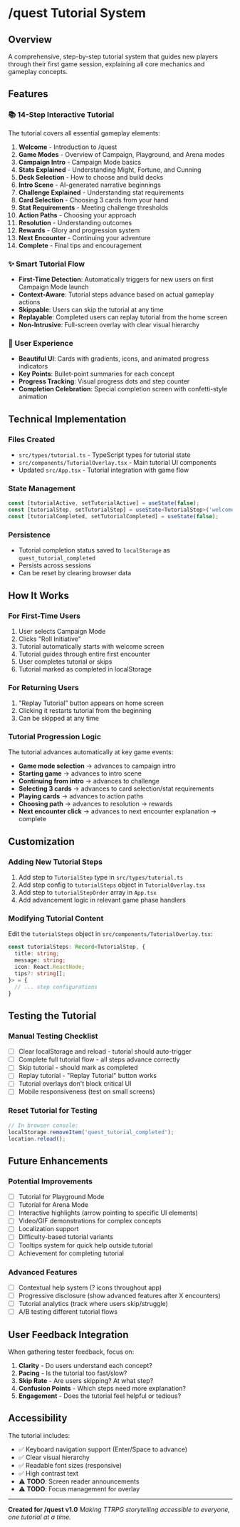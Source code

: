 # /quest Tutorial System

## Overview
A comprehensive, step-by-step tutorial system that guides new players through their first game session, explaining all core mechanics and gameplay concepts.

## Features

### 📚 14-Step Interactive Tutorial
The tutorial covers all essential gameplay elements:

1. **Welcome** - Introduction to /quest
2. **Game Modes** - Overview of Campaign, Playground, and Arena modes
3. **Campaign Intro** - Campaign Mode basics
4. **Stats Explained** - Understanding Might, Fortune, and Cunning
5. **Deck Selection** - How to choose and build decks
6. **Intro Scene** - AI-generated narrative beginnings
7. **Challenge Explained** - Understanding stat requirements
8. **Card Selection** - Choosing 3 cards from your hand
9. **Stat Requirements** - Meeting challenge thresholds
10. **Action Paths** - Choosing your approach
11. **Resolution** - Understanding outcomes
12. **Rewards** - Glory and progression system
13. **Next Encounter** - Continuing your adventure
14. **Complete** - Final tips and encouragement

### ✨ Smart Tutorial Flow
- **First-Time Detection**: Automatically triggers for new users on first Campaign Mode launch
- **Context-Aware**: Tutorial steps advance based on actual gameplay actions
- **Skippable**: Users can skip the tutorial at any time
- **Replayable**: Completed users can replay tutorial from the home screen
- **Non-Intrusive**: Full-screen overlay with clear visual hierarchy

### 🎨 User Experience
- **Beautiful UI**: Cards with gradients, icons, and animated progress indicators
- **Key Points**: Bullet-point summaries for each concept
- **Progress Tracking**: Visual progress dots and step counter
- **Completion Celebration**: Special completion screen with confetti-style animation

## Technical Implementation

### Files Created
- `src/types/tutorial.ts` - TypeScript types for tutorial state
- `src/components/TutorialOverlay.tsx` - Main tutorial UI components
- Updated `src/App.tsx` - Tutorial integration with game flow

### State Management
```typescript
const [tutorialActive, setTutorialActive] = useState(false);
const [tutorialStep, setTutorialStep] = useState<TutorialStep>('welcome');
const [tutorialCompleted, setTutorialCompleted] = useState(false);
```

### Persistence
- Tutorial completion status saved to `localStorage` as `quest_tutorial_completed`
- Persists across sessions
- Can be reset by clearing browser data

## How It Works

### For First-Time Users
1. User selects Campaign Mode
2. Clicks "Roll Initiative"
3. Tutorial automatically starts with welcome screen
4. Tutorial guides through entire first encounter
5. User completes tutorial or skips
6. Tutorial marked as completed in localStorage

### For Returning Users
1. "Replay Tutorial" button appears on home screen
2. Clicking it restarts tutorial from the beginning
3. Can be skipped at any time

### Tutorial Progression Logic
The tutorial advances automatically at key game events:
- **Game mode selection** → advances to campaign intro
- **Starting game** → advances to intro scene
- **Continuing from intro** → advances to challenge
- **Selecting 3 cards** → advances to card selection/stat requirements
- **Playing cards** → advances to action paths
- **Choosing path** → advances to resolution → rewards
- **Next encounter click** → advances to next encounter explanation → complete

## Customization

### Adding New Tutorial Steps
1. Add step to `TutorialStep` type in `src/types/tutorial.ts`
2. Add step config to `tutorialSteps` object in `TutorialOverlay.tsx`
3. Add step to `tutorialStepOrder` array in `App.tsx`
4. Add advancement logic in relevant game phase handlers

### Modifying Tutorial Content
Edit the `tutorialSteps` object in `src/components/TutorialOverlay.tsx`:
```typescript
const tutorialSteps: Record<TutorialStep, {
  title: string;
  message: string;
  icon: React.ReactNode;
  tips?: string[];
}> = {
  // ... step configurations
}
```

## Testing the Tutorial

### Manual Testing Checklist
- [ ] Clear localStorage and reload - tutorial should auto-trigger
- [ ] Complete full tutorial flow - all steps advance correctly
- [ ] Skip tutorial - should mark as completed
- [ ] Replay tutorial - "Replay Tutorial" button works
- [ ] Tutorial overlays don't block critical UI
- [ ] Mobile responsiveness (test on small screens)

### Reset Tutorial for Testing
```javascript
// In browser console:
localStorage.removeItem('quest_tutorial_completed');
location.reload();
```

## Future Enhancements

### Potential Improvements
- [ ] Tutorial for Playground Mode
- [ ] Tutorial for Arena Mode
- [ ] Interactive highlights (arrow pointing to specific UI elements)
- [ ] Video/GIF demonstrations for complex concepts
- [ ] Localization support
- [ ] Difficulty-based tutorial variants
- [ ] Tooltips system for quick help outside tutorial
- [ ] Achievement for completing tutorial

### Advanced Features
- [ ] Contextual help system (? icons throughout app)
- [ ] Progressive disclosure (show advanced features after X encounters)
- [ ] Tutorial analytics (track where users skip/struggle)
- [ ] A/B testing different tutorial flows

## User Feedback Integration

When gathering tester feedback, focus on:
1. **Clarity** - Do users understand each concept?
2. **Pacing** - Is the tutorial too fast/slow?
3. **Skip Rate** - Are users skipping? At what step?
4. **Confusion Points** - Which steps need more explanation?
5. **Engagement** - Does the tutorial feel helpful or tedious?

## Accessibility

The tutorial includes:
- ✅ Keyboard navigation support (Enter/Space to advance)
- ✅ Clear visual hierarchy
- ✅ Readable font sizes (responsive)
- ✅ High contrast text
- ⚠️ **TODO**: Screen reader announcements
- ⚠️ **TODO**: Focus management for overlay

---

**Created for /quest v1.0**
*Making TTRPG storytelling accessible to everyone, one tutorial at a time.*
